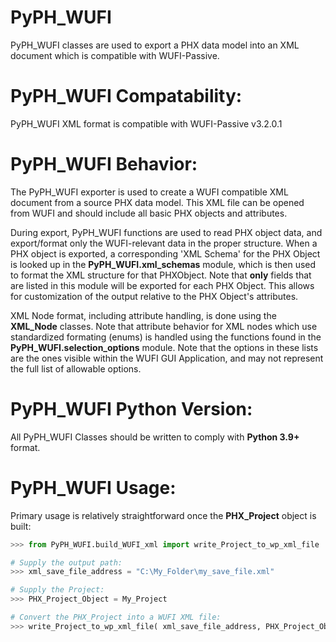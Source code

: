 # PyPH_WUFI
PyPH_WUFI classes are used to export a PHX data model into an XML document which is compatible with WUFI-Passive. 

# PyPH_WUFI Compatability:
PyPH_WUFI XML format is compatible with WUFI-Passive v3.2.0.1

# PyPH_WUFI Behavior:
The PyPH_WUFI exporter is used to create a WUFI compatible XML document from a source PHX data model. This XML file can be opened from WUFI and should include all basic PHX objects and attributes. 

During export, PyPH_WUFI functions are used to read PHX object data, and export/format only the WUFI-relevant data in the proper structure. When a PHX object is exported, a corresponding 'XML Schema' for the PHX Object is looked up in the **PyPH_WUFI.xml_schemas** module, which is then used to format the XML structure for that PHXObject. Note that **only** fields that are listed in this module will be exported for each PHX Object. This allows for customization of the output relative to the PHX Object's attributes.

XML Node format, including attribute handling, is done using the **XML_Node** classes. Note that attribute behavior for XML nodes which use standardized formating (enums) is handled using the functions found in the **PyPH_WUFI.selection_options** module. Note that the options in these lists are the ones visible within the WUFI GUI Application, and may not represent the full list of allowable options.


# PyPH_WUFI Python Version:
All PyPH_WUFI Classes should be written to comply with **Python 3.9+** format.

# PyPH_WUFI Usage:
Primary usage is relatively straightforward once the **PHX_Project** object is built: 

```python
>>> from PyPH_WUFI.build_WUFI_xml import write_Project_to_wp_xml_file

# Supply the output path:
>>> xml_save_file_address = "C:\My_Folder\my_save_file.xml"   

# Supply the Project:
>>> PHX_Project_Object = My_Project

# Convert the PHX_Project into a WUFI XML file:
>>> write_Project_to_wp_xml_file( xml_save_file_address, PHX_Project_Object )
```

